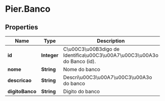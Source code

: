 # Pier.Banco

## Properties
Name | Type | Description | Notes
------------ | ------------- | ------------- | -------------
**id** | **Integer** | C\u00C3\u00B3digo de Identifica\u00C3\u00A7\u00C3\u00A3o do Banco (id). | [optional] 
**nome** | **String** | Nome do banco | [optional] 
**descricao** | **String** | Descri\u00C3\u00A7\u00C3\u00A3o do banco | [optional] 
**digitoBanco** | **String** | Digito do banco | [optional] 


